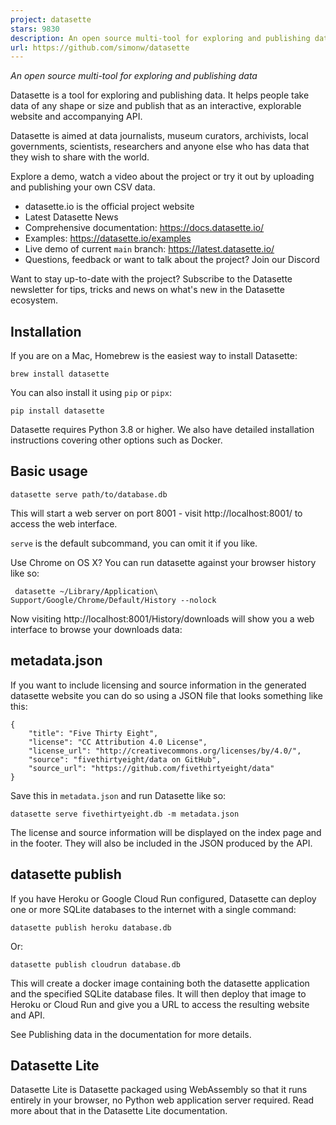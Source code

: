 ```yaml
---
project: datasette
stars: 9830
description: An open source multi-tool for exploring and publishing data
url: https://github.com/simonw/datasette
---
```


_An open source multi-tool for exploring and publishing data_

Datasette is a tool for exploring and publishing data. It helps people take data of any shape or size and publish that as an interactive, explorable website and accompanying API.

Datasette is aimed at data journalists, museum curators, archivists, local governments, scientists, researchers and anyone else who has data that they wish to share with the world.

Explore a demo, watch a video about the project or try it out by uploading and publishing your own CSV data.

-   datasette.io is the official project website
-   Latest Datasette News
-   Comprehensive documentation: https://docs.datasette.io/
-   Examples: https://datasette.io/examples
-   Live demo of current `main` branch: https://latest.datasette.io/
-   Questions, feedback or want to talk about the project? Join our Discord

Want to stay up-to-date with the project? Subscribe to the Datasette newsletter for tips, tricks and news on what's new in the Datasette ecosystem.

Installation
------------

If you are on a Mac, Homebrew is the easiest way to install Datasette:

```
brew install datasette
```

You can also install it using `pip` or `pipx`:

```
pip install datasette
```

Datasette requires Python 3.8 or higher. We also have detailed installation instructions covering other options such as Docker.

Basic usage
-----------

```
datasette serve path/to/database.db
```

This will start a web server on port 8001 - visit http://localhost:8001/ to access the web interface.

`serve` is the default subcommand, you can omit it if you like.

Use Chrome on OS X? You can run datasette against your browser history like so:

```
 datasette ~/Library/Application\ Support/Google/Chrome/Default/History --nolock
```

Now visiting http://localhost:8001/History/downloads will show you a web interface to browse your downloads data:

metadata.json
-------------

If you want to include licensing and source information in the generated datasette website you can do so using a JSON file that looks something like this:

```
{
    "title": "Five Thirty Eight",
    "license": "CC Attribution 4.0 License",
    "license_url": "http://creativecommons.org/licenses/by/4.0/",
    "source": "fivethirtyeight/data on GitHub",
    "source_url": "https://github.com/fivethirtyeight/data"
}
```

Save this in `metadata.json` and run Datasette like so:

```
datasette serve fivethirtyeight.db -m metadata.json
```

The license and source information will be displayed on the index page and in the footer. They will also be included in the JSON produced by the API.

datasette publish
-----------------

If you have Heroku or Google Cloud Run configured, Datasette can deploy one or more SQLite databases to the internet with a single command:

```
datasette publish heroku database.db
```

Or:

```
datasette publish cloudrun database.db
```

This will create a docker image containing both the datasette application and the specified SQLite database files. It will then deploy that image to Heroku or Cloud Run and give you a URL to access the resulting website and API.

See Publishing data in the documentation for more details.

Datasette Lite
--------------

Datasette Lite is Datasette packaged using WebAssembly so that it runs entirely in your browser, no Python web application server required. Read more about that in the Datasette Lite documentation.
